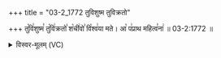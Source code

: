 +++
title = "03-2_1772 तुविशुष्म तुविक्रतो"

+++
तु꣡वि꣢शुष्म꣣ तु꣡वि꣢क्रतो꣣ श꣡ची꣢वो꣣ वि꣡श्व꣢या मते। आ꣡ प꣢प्राथ महित्व꣣ना꣢  ॥ 03-2:1772 ॥

<details><summary>विस्वर-मूलम् (VC)</summary>

तुविशुष्म तुविक्रतो शचीवो विश्वया मते । आ पप्राथ महित्वना ॥१७७२॥
</details>